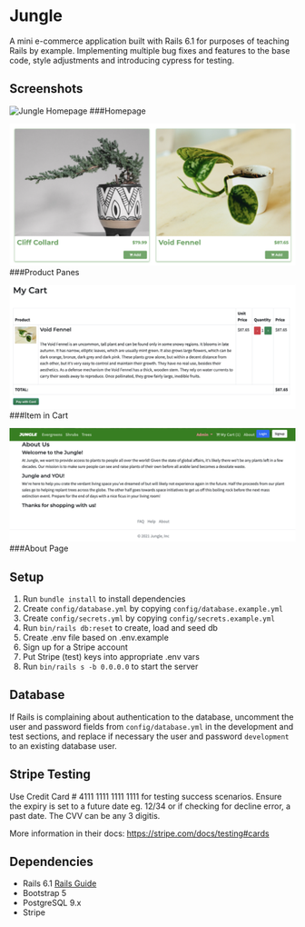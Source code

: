 # Jungle

A mini e-commerce application built with Rails 6.1 for purposes of teaching Rails by example.
Implementing multiple bug fixes and features to the base code, style adjustments and introducing cypress for testing.

## Screenshots

![Jungle Homepage](https://github.com/wfhopkins/jungle_project/blob/main/docs/Jungle%20Home.png?raw=true)
###Homepage


![Product Panes](https://github.com/wfhopkins/jungle_project/blob/main/docs/Product%20Panes.png?raw=true)
###Product Panes


![Item in Cart](https://github.com/wfhopkins/jungle_project/blob/main/docs/Item%20in%20Cart.png?raw=true)
###Item in Cart


![About Page](https://github.com/wfhopkins/jungle_project/blob/main/docs/Jungle%20About.png?raw=true)
###About Page


## Setup

1. Run `bundle install` to install dependencies
2. Create `config/database.yml` by copying `config/database.example.yml`
3. Create `config/secrets.yml` by copying `config/secrets.example.yml`
4. Run `bin/rails db:reset` to create, load and seed db
5. Create .env file based on .env.example
6. Sign up for a Stripe account
7. Put Stripe (test) keys into appropriate .env vars
8. Run `bin/rails s -b 0.0.0.0` to start the server

## Database

If Rails is complaining about authentication to the database, uncomment the user and password fields from `config/database.yml` in the development and test sections, and replace if necessary the user and password `development` to an existing database user.

## Stripe Testing

Use Credit Card # 4111 1111 1111 1111 for testing success scenarios.
Ensure the expiry is set to a future date eg. 12/34 or if checking for decline error, a past date.
The CVV can be any 3 digitis.

More information in their docs: <https://stripe.com/docs/testing#cards>

## Dependencies

- Rails 6.1 [Rails Guide](http://guides.rubyonrails.org/v6.1/)
- Bootstrap 5
- PostgreSQL 9.x
- Stripe
